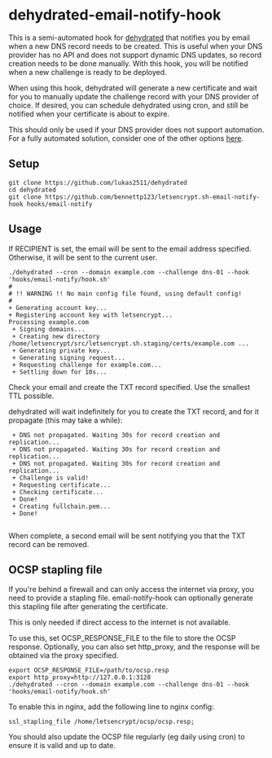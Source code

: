 # dehydrated-email-notify-hook

This is a semi-automated hook for [dehydrated](https://github.com/lukas2511/dehydrated) that notifies you by email when a new DNS record needs to be created. This is useful when your DNS provider has no API and does not support dynamic DNS updates, so record creation needs to be done manually. With this hook, you will be notified when a new challenge is ready to be deployed.

When using this hook, dehydrated will generate a new certificate and wait for you to manually update the challenge record with your DNS provider of choice. If desired, you can schedule dehydrated using cron, and still be notified when your certificate is about to expire.

This should only be used if your DNS provider does not support automation. For a fully automated solution, consider one of the other options [here](https://github.com/lukas2511/dehydrated/wiki/Examples-for-DNS-01-hooks).

## Setup

```
git clone https://github.com/lukas2511/dehydrated
cd dehydrated
git clone https://github.com/bennettp123/letsencrypt.sh-email-notify-hook hooks/email-notify
```

## Usage

If RECIPIENT is set, the email will be sent to the email address specified. Otherwise, it will be sent to the current user.

```
./dehydrated --cron --domain example.com --challenge dns-01 --hook 'hooks/email-notify/hook.sh'
#
# !! WARNING !! No main config file found, using default config!
#
+ Generating account key...
+ Registering account key with letsencrypt...
Processing example.com
 + Signing domains...
 + Creating new directory /home/letsencrypt/src/letsencrypt.sh.staging/certs/example.com ...
 + Generating private key...
 + Generating signing request...
 + Requesting challenge for example.com...
 + Settling down for 10s...
```

Check your email and create the TXT record specified. Use the smallest TTL possible.

dehydrated will wait indefinitely for you to create the TXT record, and for it propagate (this may take a while):

```
 + DNS not propagated. Waiting 30s for record creation and replication...
 + DNS not propagated. Waiting 30s for record creation and replication...
 + DNS not propagated. Waiting 30s for record creation and replication...
 + Challenge is valid!
 + Requesting certificate...
 + Checking certificate...
 + Done!
 + Creating fullchain.pem...
 + Done!
 
```

When complete, a second email will be sent notifying you that the TXT record can be removed.

## OCSP stapling file

If you're behind a firewall and can only access the internet via proxy, you need to provide a stapling file. email-notify-hook can optionally generate this stapling file after generating the certificate.

This is only needed if direct access to the internet is not available.

To use this, set OCSP_RESPONSE_FILE to the file to store the OCSP response. Optionally, you can also set http_proxy, and the response will be obtained via the proxy specified.

```
export OCSP_RESPONSE_FILE=/path/to/ocsp.resp
export http_proxy=http://127.0.0.1:3128
./dehydrated --cron --domain example.com --challenge dns-01 --hook 'hooks/email-notify/hook.sh'
```

To enable this in nginx, add the following line to nginx config:
```
ssl_stapling_file /home/letsencrypt/ocsp/ocsp.resp;
```

You should also update the OCSP file regularly (eg daily using cron) to ensure it is valid and up to date.

